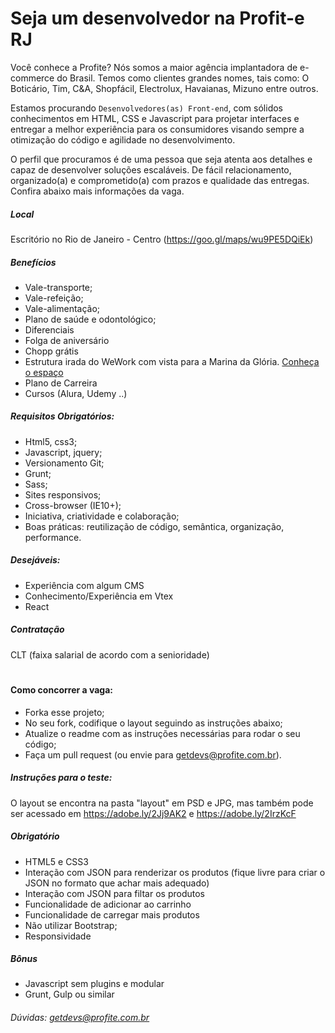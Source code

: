 # Seja um desenvolvedor na Profit-e RJ

Você conhece a Profite? Nós somos a maior agência implantadora de e-commerce do Brasil. Temos como clientes grandes nomes, tais como: O Boticário, Tim, C&A, Shopfácil, Electrolux, Havaianas, Mizuno entre outros.

Estamos procurando `Desenvolvedores(as) Front-end`, com sólidos conhecimentos em HTML, CSS e Javascript para projetar interfaces e entregar a melhor experiência para os consumidores visando sempre a otimização do código e agilidade no desenvolvimento.

O perfil que procuramos é de uma pessoa que seja atenta aos detalhes e capaz de desenvolver soluções escaláveis. De fácil relacionamento, organizado(a) e comprometido(a) com prazos e qualidade das entregas. Confira abaixo mais informações da vaga.

##### Local
Escritório no Rio de Janeiro - Centro (https://goo.gl/maps/wu9PE5DQiEk)

##### Benefícios
* Vale-transporte;
* Vale-refeição;
* Vale-alimentação;
* Plano de saúde e odontológico;
* Diferenciais
* Folga de aniversário
* Chopp grátis
* Estrutura irada do WeWork com vista para a Marina da Glória. [Conheça o espaço](https://www.instagram.com/explore/locations/110315772997101/wework-carioca/)
* Plano de Carreira
* Cursos (Alura, Udemy ..)

##### Requisitos Obrigatórios:

* Html5, css3;
* Javascript, jquery;
* Versionamento Git;
* Grunt;
* Sass;
* Sites responsivos;
* Cross-browser (IE10+);
* Iniciativa, criatividade e colaboração;
* Boas práticas: reutilização de código, semântica, organização, performance.


##### Desejáveis:
* Experiência com algum CMS
* Conhecimento/Experiência em Vtex
* React


##### Contratação
CLT (faixa salarial de acordo com a senioridade)

#
#
#### Como concorrer a vaga:
* Forka esse projeto;
* No seu fork, codifique o layout seguindo as instruções abaixo;
* Atualize o readme com as instruções necessárias para rodar o seu código;
* Faça um pull request (ou envie para getdevs@profite.com.br).

##### Instruções para o teste:

O layout se encontra na pasta "layout" em PSD e JPG, mas também pode ser acessado em https://adobe.ly/2Jj9AK2 e https://adobe.ly/2IrzKcF

##### Obrigatório
* HTML5 e CSS3
* Interação com JSON para renderizar os produtos (fique livre para criar o JSON no formato que achar mais adequado)
* Interação com JSON para filtar os produtos
* Funcionalidade de adicionar ao carrinho
* Funcionalidade de carregar mais produtos
* Não utilizar Bootstrap;
* Responsividade

##### Bônus
* Javascript sem plugins e modular
* Grunt, Gulp ou similar

###### Dúvidas: getdevs@profite.com.br
